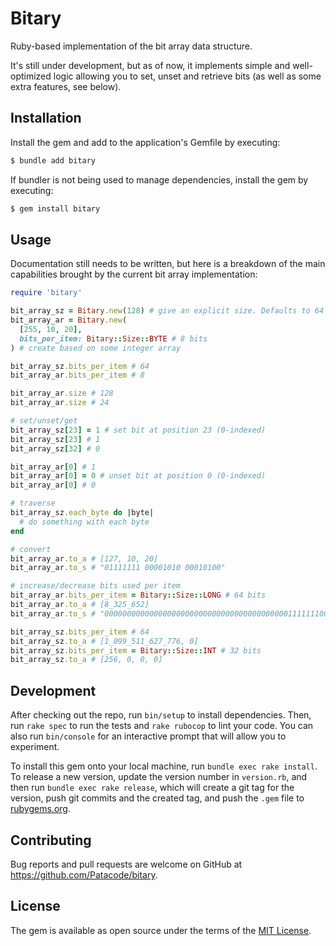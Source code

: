 # Bitary

Ruby-based implementation of the bit array data structure.

It's still under development, but as of now, it implements simple and well-optimized logic allowing you to set, unset and retrieve bits (as well as some extra features, see below).

## Installation

Install the gem and add to the application's Gemfile by executing:

```bash
$ bundle add bitary
```

If bundler is not being used to manage dependencies, install the gem by executing:

```bash
$ gem install bitary
```

## Usage

Documentation still needs to be written, but here is a breakdown
of the main capabilities brought by the current bit array implementation:

```ruby
require 'bitary'

bit_array_sz = Bitary.new(128) # give an explicit size. Defaults to 64 bits used per item
bit_array_ar = Bitary.new(
  [255, 10, 20],
  bits_per_item: Bitary::Size::BYTE # 8 bits
) # create based on some integer array

bit_array_sz.bits_per_item # 64
bit_array_ar.bits_per_item # 8

bit_array_ar.size # 128
bit_array_ar.size # 24

# set/unset/get
bit_array_sz[23] = 1 # set bit at position 23 (0-indexed)
bit_array_sz[23] # 1
bit_array_sz[32] # 0

bit_array_ar[0] # 1
bit_array_ar[0] = 0 # unset bit at position 0 (0-indexed)
bit_array_ar[0] # 0

# traverse
bit_array_sz.each_byte do |byte|
  # do something with each byte
end

# convert
bit_array_ar.to_a # [127, 10, 20]
bit_array_ar.to_s # "01111111 00001010 00010100"

# increase/decrease bits used per item
bit_array_ar.bits_per_item = Bitary::Size::LONG # 64 bits
bit_array_ar.to_a # [8_325_652]
bit_array_ar.to_s # "0000000000000000000000000000000000000000011111110000101000010100"

bit_array_sz.bits_per_item # 64
bit_array_sz.to_a # [1_099_511_627_776, 0]
bit_array_sz.bits_per_item = Bitary::Size::INT # 32 bits
bit_array_sz.to_a # [256, 0, 0, 0]
```

## Development

After checking out the repo, run `bin/setup` to install dependencies. Then, run `rake spec` to run the tests and `rake rubocop` to lint your code. You can also run `bin/console` for an interactive prompt that will allow you to experiment.

To install this gem onto your local machine, run `bundle exec rake install`. To release a new version, update the version number in `version.rb`, and then run `bundle exec rake release`, which will create a git tag for the version, push git commits and the created tag, and push the `.gem` file to [rubygems.org](https://rubygems.org).

## Contributing

Bug reports and pull requests are welcome on GitHub at https://github.com/Patacode/bitary.

## License

The gem is available as open source under the terms of the [MIT License](https://opensource.org/licenses/MIT).

